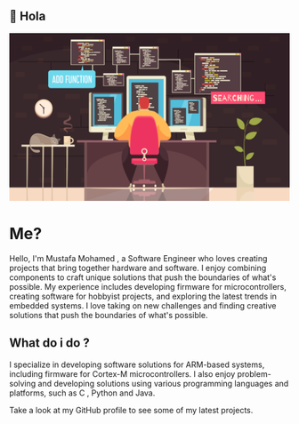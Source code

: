 ## 👋 Hola 
![I am GitHub Readme Generator's creator](https://github.com/MustafaMH418/MustafaMH418/blob/main/1905.i126.005_programmer%20work.jpg)
# Me?
  Hello, I'm Mustafa Mohamed , a Software Engineer who loves creating projects that bring together hardware and software. I enjoy combining components to craft unique solutions that push the boundaries of what's possible. 
  My experience includes developing firmware for microcontrollers, creating software for hobbyist projects, and exploring the latest trends in embedded systems. I love taking on new challenges and finding creative solutions that push the boundaries of what's possible.
  
## What do i do ?
  I specialize in developing software solutions for ARM-based systems, including firmware for Cortex-M microcontrollers. I also enjoy problem-solving and developing solutions using various programming languages and platforms, such as C , Python and Java.
  
  Take a look at my GitHub profile to see some of my latest projects.






